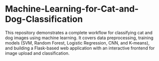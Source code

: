 # Machine-Learning-for-Cat-and-Dog-Classification
This repository demonstrates a complete workflow for classifying cat and dog images using machine learning. It covers data preprocessing, training models (SVM, Random Forest, Logistic Regression, CNN, and K-means), and building a Flask-based web application with an interactive frontend for image upload and classification.
